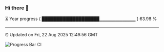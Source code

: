 ### Hi there 👋

⏳ Year progress { ███████████████████▁▁▁▁▁▁▁▁▁▁▁ } 63.98 %

---

⏰ Updated on Fri, 22 Aug 2025 12:49:56 GMT

![Progress Bar CI](https://github.com/ZhaoGui/ZhaoGui/workflows/Progress%20Bar%20CI/badge.svg)
